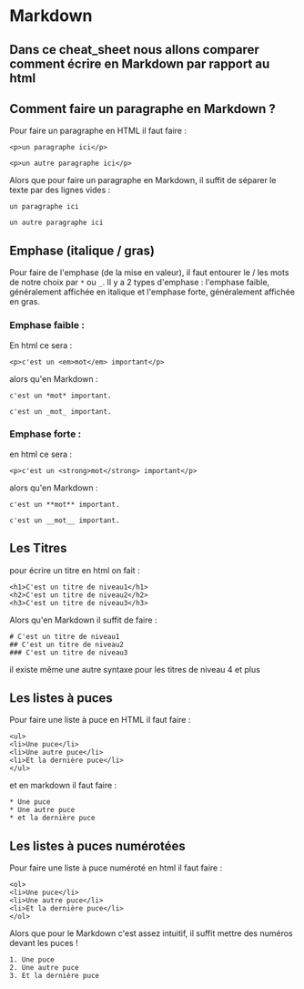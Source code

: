 # Markdown

## Dans ce cheat_sheet nous allons comparer comment écrire en Markdown par rapport au html

## Comment faire un paragraphe en Markdown ?

Pour faire un paragraphe en HTML il faut faire : 
```
<p>un paragraphe ici</p>

<p>un autre paragraphe ici</p>
```

Alors que pour faire un paragraphe en Markdown, il suffit de séparer le texte par des lignes vides :
```
un paragraphe ici

un autre paragraphe ici
```

## Emphase (italique / gras)

Pour faire de l'emphase (de la mise en valeur), il faut entourer le / les mots de notre choix par `*` ou `_`.
Il y a 2 types d'emphase : l'emphase faible, généralement affichée en italique et l'emphase forte, généralement affichée en gras.

### Emphase faible :

En html ce sera : 
```
<p>c'est un <em>mot</em> important</p>
```

alors qu'en Markdown :
```
c'est un *mot* important.

c'est un _mot_ important.
```

### Emphase forte :

en html ce sera : 
```
<p>c'est un <strong>mot</strong> important</p>
```

alors qu'en Markdown : 
 ```
c'est un **mot** important.

c'est un __mot__ important.
 ```

 ## Les Titres

 pour écrire un titre en html on fait : 
 ```
<h1>C'est un titre de niveau1</h1>
<h2>C'est un titre de niveau2</h2>
<h3>C'est un titre de niveau3</h3>
 ```

Alors qu'en Markdown il suffit de faire :
```
# C'est un titre de niveau1
## C'est un titre de niveau2
### C'est un titre de niveau3
```

il existe même une autre syntaxe pour les titres de niveau 4 et plus

## Les listes à puces

Pour faire une liste à puce en HTML il faut faire :
```
<ul>
<li>Une puce</li>
<li>Une autre puce</li>
<li>Et la dernière puce</li>
</ul>
```
et en markdown il faut faire :
```
* Une puce
* Une autre puce
* et la dernière puce
```

## Les listes à puces numérotées 

Pour faire une liste à puce numéroté en html il faut faire :
```
<ol>
<li>Une puce</li>
<li>Une autre puce</li>
<li>Et la dernière puce</li>
</ol>
```

Alors que pour le Markdown c'est assez intuitif, il suffit mettre des numéros devant les puces !
```
1. Une puce
2. Une autre puce
3. Et la dernière puce
```